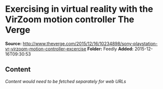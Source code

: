 # Exercising in virtual reality with the VirZoom motion controller The Verge

**Source:** http://www.theverge.com/2015/12/16/10234898/sony-playstation-vr-virzoom-motion-controller-excercise
**Folder:** Feedly
**Added:** 2015-12-16T09:30:53




## Content
*Content would need to be fetched separately for web URLs*
